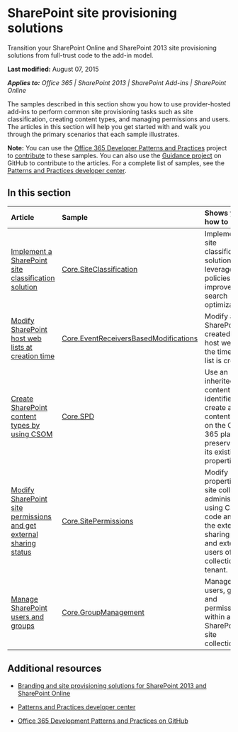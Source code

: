 
# SharePoint site provisioning solutions

Transition your SharePoint Online and SharePoint 2013 site provisioning solutions from full-trust code to the add-in model. 

 **Last modified:** August 07, 2015

 _**Applies to:** Office 365 | SharePoint 2013 | SharePoint Add-ins | SharePoint Online_

The samples described in this section show you how to use provider-hosted add-ins to perform common site provisioning tasks such as site classification, creating content types, and managing permissions and users. The articles in this section will help you get started with and walk you through the primary scenarios that each sample illustrates. 

 **Note:**  You can use the [Office 365 Developer Patterns and Practices](https://github.com/OfficeDev/PnP) project to [contribute](https://github.com/OfficeDev/PnP/wiki/contributing-to-Office-365-developer-patterns-and-practices) to these samples. You can also use the [Guidance project](https://github.com/OfficeDev/PnP-Guidance) on GitHub to contribute to the articles. For a complete list of samples, see the [Patterns and Practices developer center](http://dev.office.com/patterns-and-practices). 


## In this section

|**Article**|**Sample**|**Shows you how to**|
|:-----|:-----|:-----|
|[Implement a SharePoint site classification solution](implement-a-sharepoint-site-classification-solution.md)|[Core.SiteClassification](https://github.com/OfficeDev/PnP/tree/dev/Scenarios/Core.SiteClassification)|Implement a site classification solution and leverage site policies to improve search optimization. |
|[Modify SharePoint host web lists at creation time](modify-sharepoint-host-web-lists-at-creation-time.md)|[Core.EventReceiversBasedModifications](https://github.com/OfficeDev/PnP/tree/dev/Scenarios/Core.EventReceiversBasedModifications)|Modify a SharePoint list created in the host web at the time the list is created.|
|[Create SharePoint content types by using CSOM](create-sharepoint-content-types-by-using-csom.md)|[Core.SPD](https://github.com/OfficeDev/PnP/tree/dev/Samples/Core.SPD)|Use an inherited content type identifier to create a new content type on the Office 365 platform, preserving all its existing properties.|
|[Modify SharePoint site permissions and get external sharing status](modify-sharepoint-site-permissions-and-get-external-sharing-status.md)|[Core.SitePermissions](https://github.com/OfficeDev/PnP/tree/dev/Scenarios/Core.SitePermissions)|Modify properties of site collection administrators using CSOM code and get the external sharing status and external users of a site collection or tenant.|
|[Manage SharePoint users and groups](manage-sharepoint-users-and-groups.md)|[Core.GroupManagement](https://github.com/OfficeDev/PnP/tree/dev/Scenarios/Core.GroupManagement)|Manage users, groups, and permissions within a SharePoint site collection.|

## Additional resources
<a name="bk_addresources"> </a>


- [Branding and site provisioning solutions for SharePoint 2013 and SharePoint Online](Branding-and-site-provisioning-solutions-for-SharePoint.md)
    
- [Patterns and Practices developer center](http://dev.office.com/patterns-and-practices)
    
- [Office 365 Development Patterns and Practices on GitHub](https://github.com/OfficeDev/PnP)
    
